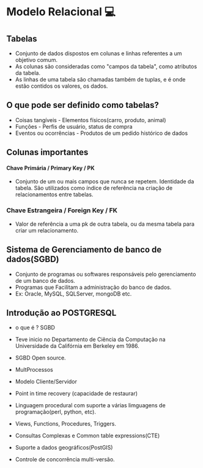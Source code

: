 # Modelo Relacional :computer:

## Tabelas 

* Conjunto de dados dispostos em colunas e linhas referentes a um objetivo comum.
* As colunas são consideradas como "campos da tabela", como atributos da tabela.
* As linhas de uma tabela são chamadas também de tuplas, e é onde estão contidos os valores, os dados.


## O que pode ser definido como tabelas?
* Coisas tangíveis - Elementos físicos(carro, produto, animal)
* Funções - Perfis de usuário, status de compra
* Eventos ou ocorrências - Produtos de um pedido histórico de dados

## Colunas importantes

#### Chave Primária / Primary Key / PK

* Conjunto de um ou mais campos que nunca se repetem. Identidade da tabela. São utilizados como índice de referência na criação de relacionamentos entre tabelas.

### Chave Estrangeira / Foreign Key / FK

* Valor de referência a uma pk de outra tabela, ou da mesma tabela para criar um relacionamento.

## Sistema de Gerenciamento de banco de dados(SGBD)

* Conjunto de programas ou softwares responsáveis pelo gerenciamento de um banco de dados.
* Programas que Facilitam a administração do banco de dados.
* Ex: Oracle, MySQL, SQLServer, mongoDB etc.

## Introdução ao POSTGRESQL

* o que é ? SGBD
* Teve inicio no Departamento de Ciência da Computação na Universidade da Califórnia em Berkeley em 1986.
* SGBD Open source.

* MultProcessos
* Modelo Cliente/Servidor
* Point in time recovery (capacidade de restaurar)
* Linguagem procedural com suporte a várias limguagens de programação(perl, python, etc).
* Views, Functions, Procedures, Triggers.
* Consultas Complexas e Common table expressions(CTE)
* Suporte a dados geográficos(PostGIS)
* Controle de concorrência multi-versão.

